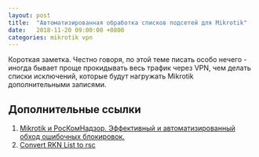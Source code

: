 ```yaml
---
layout: post
title:  "Автоматизированная обработка списков подсетей для Mikrotik"
date:   2018-11-20 09:00:00 +0800
categories: mikrotik vpn
---
```


Короткая заметка. Честно говоря, по этой теме писать особо нечего - иногда бывает проще прокидывать весь трафик через VPN, чем делать списки исключений, которые будут нагружать Mikrotik дополнительными записями.

## Дополнительные ссылки
1. [Mikrotik и РосКомНадзор. Эффективный и автоматизированный обход ошибочных блокировок.](https://medium.com/@Croozy/mikrotik-и-роскомнадзор-эффективный-и-автоматизированный-обход-ошибочных-блокировок-b58647f7d314)
2. [Convert RKN List to rsc](https://gist.github.com/g3rhard/84c869e4cf8a433a0285384a9536f33b)
